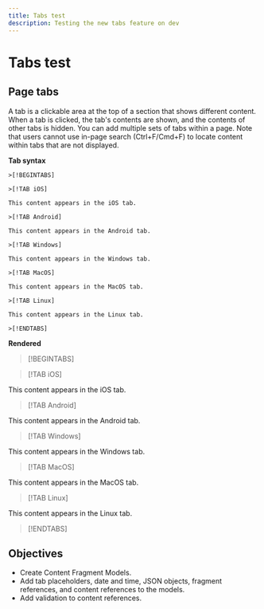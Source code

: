 ```yaml
---
title: Tabs test
description: Testing the new tabs feature on dev
---
```

# Tabs test

## Page tabs

A tab is a clickable area at the top of a section that shows different content. When a tab is clicked, the tab's contents are shown, and the contents of other tabs is hidden. You can add multiple sets of tabs within a page. Note that users cannot use in-page search (Ctrl+F/Cmd+F) to locate content within tabs that are not displayed.

**Tab syntax**

```
>[!BEGINTABS]

>[!TAB iOS]

This content appears in the iOS tab.

>[!TAB Android]

This content appears in the Android tab.

>[!TAB Windows]

This content appears in the Windows tab.

>[!TAB MacOS]

This content appears in the MacOS tab.

>[!TAB Linux]

This content appears in the Linux tab.

>[!ENDTABS]
```

**Rendered**

>[!BEGINTABS]

>[!TAB iOS]

This content appears in the iOS tab.

>[!TAB Android]

This content appears in the Android tab.

>[!TAB Windows]

This content appears in the Windows tab.

>[!TAB MacOS]

This content appears in the MacOS tab.

>[!TAB Linux]

This content appears in the Linux tab.

>[!ENDTABS]

## Objectives

* Create Content Fragment Models.
* Add tab placeholders, date and time, JSON objects, fragment references, and content references to the models.
* Add validation to content references.
